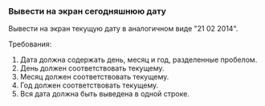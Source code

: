 
### Вывести на экран сегодняшнюю дату

Вывести на экран текущую дату в аналогичном виде "21 02 2014".


Требования:
1.	Дата должна содержать день, месяц и год, разделенные пробелом.
2.	День должен соответствовать текущему.
3.	Месяц должен соответствовать текущему.
4.	Год должен соответствовать текущему.
5.	Вся дата должна быть выведена в одной строке.


